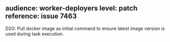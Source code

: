 audience: worker-deployers
level: patch
reference: issue 7463
---
D2G: Pull docker image as initial command to ensure latest image version is used during task execution.
